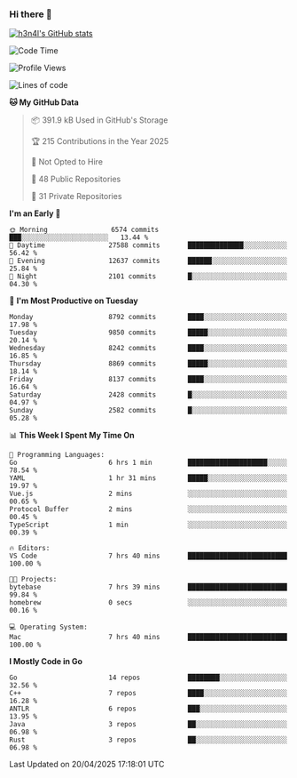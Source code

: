 ### Hi there 👋

[![h3n4l's GitHub stats](https://github-readme-stats.vercel.app/api?username=h3n4l&count_private=true&show_icons=true&theme=radical)](https://github.com/h3n4l/github-readme-stats)

<!--START_SECTION:waka-->
![Code Time](http://img.shields.io/badge/Code%20Time-2%2C147%20hrs%2021%20mins-blue)

![Profile Views](http://img.shields.io/badge/Profile%20Views-11-blue)

![Lines of code](https://img.shields.io/badge/From%20Hello%20World%20I%27ve%20Written-16.3%20million%20lines%20of%20code-blue)

**🐱 My GitHub Data** 

> 📦 391.9 kB Used in GitHub's Storage 
 > 
> 🏆 215 Contributions in the Year 2025
 > 
> 🚫 Not Opted to Hire
 > 
> 📜 48 Public Repositories 
 > 
> 🔑 31 Private Repositories 
 > 
**I'm an Early 🐤** 

```text
🌞 Morning                6574 commits        ███░░░░░░░░░░░░░░░░░░░░░░   13.44 % 
🌆 Daytime                27588 commits       ██████████████░░░░░░░░░░░   56.42 % 
🌃 Evening                12637 commits       ██████░░░░░░░░░░░░░░░░░░░   25.84 % 
🌙 Night                  2101 commits        █░░░░░░░░░░░░░░░░░░░░░░░░   04.30 % 
```
📅 **I'm Most Productive on Tuesday** 

```text
Monday                   8792 commits        ████░░░░░░░░░░░░░░░░░░░░░   17.98 % 
Tuesday                  9850 commits        █████░░░░░░░░░░░░░░░░░░░░   20.14 % 
Wednesday                8242 commits        ████░░░░░░░░░░░░░░░░░░░░░   16.85 % 
Thursday                 8869 commits        █████░░░░░░░░░░░░░░░░░░░░   18.14 % 
Friday                   8137 commits        ████░░░░░░░░░░░░░░░░░░░░░   16.64 % 
Saturday                 2428 commits        █░░░░░░░░░░░░░░░░░░░░░░░░   04.97 % 
Sunday                   2582 commits        █░░░░░░░░░░░░░░░░░░░░░░░░   05.28 % 
```


📊 **This Week I Spent My Time On** 

```text
💬 Programming Languages: 
Go                       6 hrs 1 min         ████████████████████░░░░░   78.54 % 
YAML                     1 hr 31 mins        █████░░░░░░░░░░░░░░░░░░░░   19.97 % 
Vue.js                   2 mins              ░░░░░░░░░░░░░░░░░░░░░░░░░   00.65 % 
Protocol Buffer          2 mins              ░░░░░░░░░░░░░░░░░░░░░░░░░   00.45 % 
TypeScript               1 min               ░░░░░░░░░░░░░░░░░░░░░░░░░   00.39 % 

🔥 Editors: 
VS Code                  7 hrs 40 mins       █████████████████████████   100.00 % 

🐱‍💻 Projects: 
bytebase                 7 hrs 39 mins       █████████████████████████   99.84 % 
homebrew                 0 secs              ░░░░░░░░░░░░░░░░░░░░░░░░░   00.16 % 

💻 Operating System: 
Mac                      7 hrs 40 mins       █████████████████████████   100.00 % 
```

**I Mostly Code in Go** 

```text
Go                       14 repos            ████████░░░░░░░░░░░░░░░░░   32.56 % 
C++                      7 repos             ████░░░░░░░░░░░░░░░░░░░░░   16.28 % 
ANTLR                    6 repos             ███░░░░░░░░░░░░░░░░░░░░░░   13.95 % 
Java                     3 repos             ██░░░░░░░░░░░░░░░░░░░░░░░   06.98 % 
Rust                     3 repos             ██░░░░░░░░░░░░░░░░░░░░░░░   06.98 % 
```




 Last Updated on 20/04/2025 17:18:01 UTC
<!--END_SECTION:waka-->

